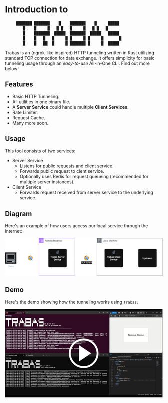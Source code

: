 # Introduction to

```
     ███████ ███████    █    ███████    █     █████ 
        █    █     █   █ █   █     █   █ █   █      
        █    ███████  █████  ███████  █████   █████ 
        █    █   █   █     █ █     █ █     █       █
        █    █   ██  █     █ ███████ █     █  █████  
```

Trabas is an (ngrok-like inspired) HTTP tunneling written in Rust utilizing standard TCP connection for data exchange. It offers simplicity for basic tunneling usage through an _easy-to-use_ All-in-One CLI. Find out more below!


## Features
- Basic HTTP Tunneling.
- All utilities in one binary file.
- A **Server Service** could handle multiple **Client Services**.
- Rate Limiter.
- Request Cache.
- Many more soon.

## Usage
This tool consists of two services:
- Server Service
  - Listens for public requests and client service.
  - Forwards public request to clent service.
  - Optionally uses Redis for request queueing (recommended for multiple server instances).
- Client Service
  - Forwards request received from server service to the underlying service.

## Diagram
Here's an example of how users access our local service through the internet:

![basic architecture](images/arch.png)

## Demo
Here's the demo showing how the tunneling works using `Trabas`.

[![Watch the video](images/demo.png)](https://jotling.liter8.sh/trabas-demo-v1?media=video)